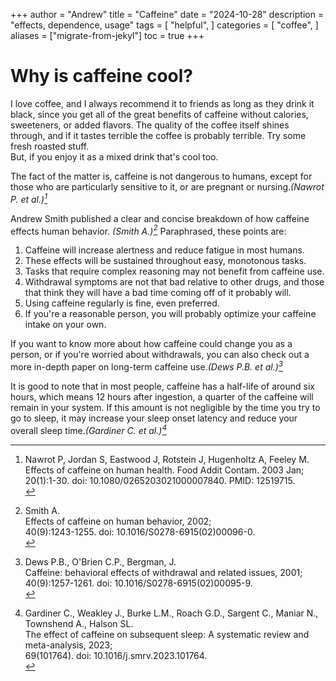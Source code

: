 +++
author = "Andrew"
title = "Caffeine"
date = "2024-10-28"
description = "effects, dependence, usage"
tags = [
    "helpful",
]
categories = [
    "coffee",
]
aliases = ["migrate-from-jekyl"]
toc = true
+++

# Why is caffeine cool?


I love coffee, and I always recommend it to friends as long as they drink it black,
since you get all of the great benefits of caffeine without calories, sweeteners, 
or added flavors. The quality of the coffee itself shines through, and if it tastes 
terrible the coffee is probably terrible. Try some fresh roasted stuff.<br>
But, if you enjoy it as a mixed drink that's cool too.

The fact of the matter is, caffeine is not dangerous to humans, except for those who 
are particularly sensitive to it, or are pregnant or nursing.<cite>(Nawrot P. et al.)[^1]</cite>
	
Andrew Smith published a clear and concise breakdown of how caffeine effects human behavior.
<cite>(Smith A.)[^2]</cite>
Paraphrased, these points are:

1. Caffeine will increase alertness and reduce fatigue in most humans.
2. These effects will be sustained throughout easy, monotonous tasks.
3. Tasks that require complex reasoning may not benefit from caffeine use.
4. Withdrawal symptoms are not that bad relative to other drugs, and those that think 
they will have a bad time coming off of it probably will. 
5. Using caffeine regularly is fine, even preferred.
6. If you're a reasonable person, 
you will probably optimize your caffeine intake on your own.

If you want to know more about how caffeine could change you as a person,
or if you're worried about withdrawals, you can also check out a more in-depth
paper on long-term caffeine use.<cite>(Dews P.B. et al.)[^3]</cite>

It is good to note that in most people, caffeine has a half-life of around 
six hours, which means 12 hours after ingestion, a quarter of the caffeine 
will remain in your system. If this amount is not negligible by the time 
you try to go to sleep, it may increase your sleep onset latency and reduce
your overall sleep time.<cite>(Gardiner C. et al.)[^4]</cite>

[^1]:Nawrot P, Jordan S, Eastwood J, Rotstein J, Hugenholtz A, Feeley M. <br>
	Effects of caffeine on human health. Food Addit Contam. 2003 Jan;<br>
	20(1):1-30. doi: 10.1080/0265203021000007840. PMID: 12519715.<br>
	
[^2]:Smith A. <br>
	Effects of caffeine on human behavior, 2002;<br>
	40(9):1243-1255. doi: 10.1016/S0278-6915(02)00096-0.<br>
	
[^3]:Dews P.B., O'Brien C.P., Bergman, J. <br>
	Caffeine: behavioral effects of withdrawal and related issues, 2001;<br>
	40(9):1257-1261. doi: 10.1016/S0278-6915(02)00095-9.<br>
	
[^4]:Gardiner C., Weakley J., Burke L.M., Roach G.D., Sargent C., Maniar N., Townshend A., Halson SL. <br>
	The effect of caffeine on subsequent sleep: A systematic review and meta-analysis, 2023;<br>
	69(101764). doi: 10.1016/j.smrv.2023.101764.<br>